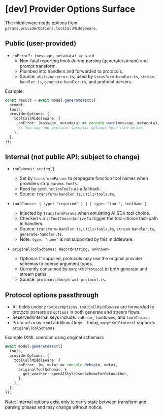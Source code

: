 # [dev] Provider Options Surface

The middleware reads options from `params.providerOptions.toolCallMiddleware`.

## Public (user-provided)

- `onError?: (message, metadata) => void`
  - Non-fatal reporting hook during parsing (generate/stream) and prompt transform.
  - Plumbed into handlers and forwarded to protocols.
  - Source: `utils/on-error.ts`; used by `transform-handler.ts`, `stream-handler.ts`, `generate-handler.ts`, and protocol parsers.

Example:

```ts
const result = await model.generateText({
  prompt,
  tools,
  providerOptions: {
    toolCallMiddleware: {
      onError: (message, metadata) => console.warn(message, metadata),
      // You may add protocol-specific options here (see below)
    },
  },
});
```

## Internal (not public API; subject to change)

- `toolNames: string[]`
  - Set by `transformParams` to propagate function tool names when providers strip `params.tools`.
  - Read by `getFunctionTools` as a fallback.
  - Source: `transform-handler.ts`, `utils/tools.ts`.

- `toolChoice: { type: "required" } | { type: "tool", toolName }`
  - Injected by `transformParams` when emulating AI SDK tool choice.
  - Checked via `isToolChoiceActive` to trigger the tool-choice fast-path in handlers.
  - Source: `transform-handler.ts`, `utils/tools.ts`, `stream-handler.ts`, `generate-handler.ts`.
  - Note: `type: "none"` is not supported by this middleware.

- `originalToolSchemas: Record<string, unknown>`
  - Optional. If supplied, protocols may use the original provider schemas to coerce argument types.
  - Currently consumed by `morphXmlProtocol` in both generate and stream paths.
  - Source: `protocols/morph-xml-protocol.ts`.

## Protocol options passthrough

- All fields under `providerOptions.toolCallMiddleware` are forwarded to protocol parsers as `options` in both generate and stream flows.
- Reserved/internal keys include: `onError`, `toolNames`, and `toolChoice`.
- Protocols may read additional keys. Today, `morphXmlProtocol` supports `originalToolSchemas`.

Example (XML coercion using original schemas):

```ts
await model.generateText({
  tools,
  providerOptions: {
    toolCallMiddleware: {
      onError: (m, meta) => console.debug(m, meta),
      originalToolSchemas: {
        get_weather: openAIStyleJsonSchemaForGetWeather,
      },
    },
  },
});
```

Note: Internal options exist only to carry state between transform and parsing phases and may change without notice.
